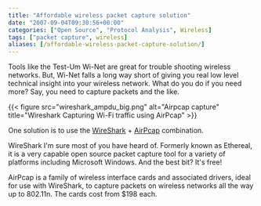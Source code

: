 ```yaml
---
title: "Affordable wireless packet capture solution"
date: "2007-09-04T09:30:56+00:00"
categories: ["Open Source", "Protocol Analysis", Wireless]
tags: ["packet capture", wireless]
aliases: [/affordable-wireless-packet-capture-solution/]
---
```


Tools like the Test-Um Wi-Net are great for trouble shooting wireless networks. But, Wi-Net falls a long way short of giving you real low level technical insight into your wireless network. What do you do if you need more? Say, you need to capture packets and the like.

{{< figure src="wireshark_ampdu_big.png" alt="Airpcap capture" title="Wireshark Capturing Wi-Fi traffic using AirPcap" >}}

One solution is to use the [WireShark](http://www.wireshark.org/) + [AirPcap](http://www.riverbed.com/products/performance-management-control/network-performance-management/wireless-packet-capture.html) combination.

WireShark I'm sure most of you have heard of. Formerly known as Ethereal, it is a very capable open source packet capture tool for a variety of platforms including Microsoft Windows. And the best bit? It's free!

AirPcap is a family of wireless interface cards and associated drivers, ideal for use with WireShark, to capture packets on wireless networks all the way up to 802.11n. The cards cost from $198 each.
